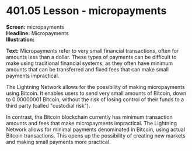 # 401.05 Lesson - micropayments

**Screen:** micropayments\
**Headline:** Micropayments\
**Illustration:**

**Text:** Micropayments refer to very small financial transactions, often for amounts less than a dollar. These types of payments can be difficult to make using traditional financial systems, as they often have minimum amounts that can be transferred and fixed fees that can make small payments impractical.

The Lightning Network allows for the possibility of making micropayments using Bitcoin. It enables users to send very small amounts of Bitcoin, down to 0.00000001 Bitcoin, without the risk of losing control of their funds to a third party (called "custodial risk").&#x20;

In contrast, the Bitcoin blockchain currently has minimum transaction amounts and fees that make micropayments impractical. The Lightning Network allows for minimal payments denominated in Bitcoin, using actual Bitcoin transactions. This opens up the possibility of creating new markets and making small payments more practical.
